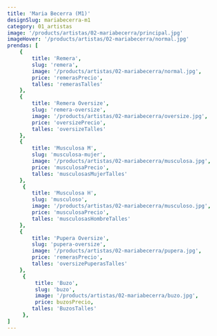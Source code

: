 ```yaml
---
title: 'Maria Becerra (M1)'
designSlug: mariabecerra-m1
category: 01_artistas
image: '/products/artistas/02-mariabecerra/principal.jpg'
imageHover: '/products/artistas/02-mariabecerra/normal.jpg'
prendas: [
    {   
        title: 'Remera',
        slug: 'remera',          
        image: '/products/artistas/02-mariabecerra/normal.jpg',
        price: 'remerasPrecio',
        talles: 'remerasTalles'
    },
    {
        title: 'Remera Oversize',
        slug: 'remera-oversize',
        image: '/products/artistas/02-mariabecerra/oversize.jpg',
        price: 'oversizePrecio',
        talles: 'oversizeTalles'
    },
    {
        title: 'Musculosa M',
        slug: 'musculosa-mujer',
        image: '/products/artistas/02-mariabecerra/musculosa.jpg',
        price: 'musculosaPrecio',
        talles: 'musculosasMujerTalles'
    },
     {
        title: 'Musculosa H',
        slug: 'musculoso',
        image: '/products/artistas/02-mariabecerra/musculoso.jpg',
        price: 'musculosaPrecio',
        talles: 'musculosasHombreTalles'
    },
    {
        title: 'Pupera Oversize',
        slug: 'pupera-oversize',
        image: '/products/artistas/02-mariabecerra/pupera.jpg',
        price: 'remerasPrecio',
        talles: 'oversizePuperasTalles'
    },
     {
         title: 'Buzo',
         slug: 'buzo',
         image: '/products/artistas/02-mariabecerra/buzo.jpg',
         price: buzosPrecio,
        talles: 'BuzosTalles'
     },
]
---
```

